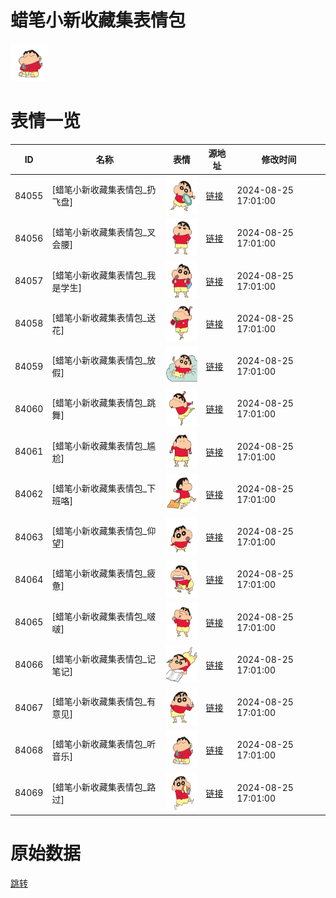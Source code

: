 # 蜡笔小新收藏集表情包

<img src="./cover.png" height="60" alt="cover" />

# 表情一览

|ID|名称|表情|源地址|修改时间|
|----|----|----|----|----|
|84055|[蜡笔小新收藏集表情包_扔飞盘]|<img src="./pic/084055_%5B蜡笔小新收藏集表情包_扔飞盘%5D.png" height="60" alt="扔飞盘"/>|[链接](https://i0.hdslb.com/bfs/garb/1fdc6e02fda63179d3d7d04e52cb9027295bf3e1.png)|2024-08-25 17:01:00|
|84056|[蜡笔小新收藏集表情包_叉会腰]|<img src="./pic/084056_%5B蜡笔小新收藏集表情包_叉会腰%5D.png" height="60" alt="叉会腰"/>|[链接](https://i0.hdslb.com/bfs/garb/a86eb4145c1d8664243a5c54551368db69a395bb.png)|2024-08-25 17:01:00|
|84057|[蜡笔小新收藏集表情包_我是学生]|<img src="./pic/084057_%5B蜡笔小新收藏集表情包_我是学生%5D.png" height="60" alt="我是学生"/>|[链接](https://i0.hdslb.com/bfs/garb/3ac58c58920dfe55094ca6ec3427852c2b300796.png)|2024-08-25 17:01:00|
|84058|[蜡笔小新收藏集表情包_送花]|<img src="./pic/084058_%5B蜡笔小新收藏集表情包_送花%5D.png" height="60" alt="送花"/>|[链接](https://i0.hdslb.com/bfs/garb/499df644433f7b6adf5c984d67e19b7b2d36761c.png)|2024-08-25 17:01:00|
|84059|[蜡笔小新收藏集表情包_放假]|<img src="./pic/084059_%5B蜡笔小新收藏集表情包_放假%5D.png" height="60" alt="放假"/>|[链接](https://i0.hdslb.com/bfs/garb/dd22bb7c5ac970ef982547d88b6773bfaf9a6228.png)|2024-08-25 17:01:00|
|84060|[蜡笔小新收藏集表情包_跳舞]|<img src="./pic/084060_%5B蜡笔小新收藏集表情包_跳舞%5D.png" height="60" alt="跳舞"/>|[链接](https://i0.hdslb.com/bfs/garb/562997f5b15b5162e4f5fdb888acbcb4f4487666.png)|2024-08-25 17:01:00|
|84061|[蜡笔小新收藏集表情包_尴尬]|<img src="./pic/084061_%5B蜡笔小新收藏集表情包_尴尬%5D.png" height="60" alt="尴尬"/>|[链接](https://i0.hdslb.com/bfs/garb/b8e19f4acb022377fef707fd9ec297fe9707f0f4.png)|2024-08-25 17:01:00|
|84062|[蜡笔小新收藏集表情包_下班咯]|<img src="./pic/084062_%5B蜡笔小新收藏集表情包_下班咯%5D.png" height="60" alt="下班咯"/>|[链接](https://i0.hdslb.com/bfs/garb/e9bfeea4840d64e30daf6439736ccad178e3e167.png)|2024-08-25 17:01:00|
|84063|[蜡笔小新收藏集表情包_仰望]|<img src="./pic/084063_%5B蜡笔小新收藏集表情包_仰望%5D.png" height="60" alt="仰望"/>|[链接](https://i0.hdslb.com/bfs/garb/b97d270cd565e1961e7b8a3de4270224e3ccf21c.png)|2024-08-25 17:01:00|
|84064|[蜡笔小新收藏集表情包_疲惫]|<img src="./pic/084064_%5B蜡笔小新收藏集表情包_疲惫%5D.png" height="60" alt="疲惫"/>|[链接](https://i0.hdslb.com/bfs/garb/b263ef006d60969adb96d92c39ee0019064028e4.png)|2024-08-25 17:01:00|
|84065|[蜡笔小新收藏集表情包_啵啵]|<img src="./pic/084065_%5B蜡笔小新收藏集表情包_啵啵%5D.png" height="60" alt="啵啵"/>|[链接](https://i0.hdslb.com/bfs/garb/ca4002c242ea942f2c8b5f778db28e828a27ac03.png)|2024-08-25 17:01:00|
|84066|[蜡笔小新收藏集表情包_记笔记]|<img src="./pic/084066_%5B蜡笔小新收藏集表情包_记笔记%5D.png" height="60" alt="记笔记"/>|[链接](https://i0.hdslb.com/bfs/garb/1c5851661ecb8852ffdff6e6a10b02c133a4cb53.png)|2024-08-25 17:01:00|
|84067|[蜡笔小新收藏集表情包_有意见]|<img src="./pic/084067_%5B蜡笔小新收藏集表情包_有意见%5D.png" height="60" alt="有意见"/>|[链接](https://i0.hdslb.com/bfs/garb/301651bacda3d81cc87feaa9ac226d6599efc540.png)|2024-08-25 17:01:00|
|84068|[蜡笔小新收藏集表情包_听音乐]|<img src="./pic/084068_%5B蜡笔小新收藏集表情包_听音乐%5D.png" height="60" alt="听音乐"/>|[链接](https://i0.hdslb.com/bfs/garb/d6532d406cf954fbd42534ed194b831878c5685f.png)|2024-08-25 17:01:00|
|84069|[蜡笔小新收藏集表情包_路过]|<img src="./pic/084069_%5B蜡笔小新收藏集表情包_路过%5D.png" height="60" alt="路过"/>|[链接](https://i0.hdslb.com/bfs/garb/d4096adac442c9cb1599e84107f9cdb6f72e58d3.png)|2024-08-25 17:01:00|

# 原始数据

[跳转](./raw.json)

